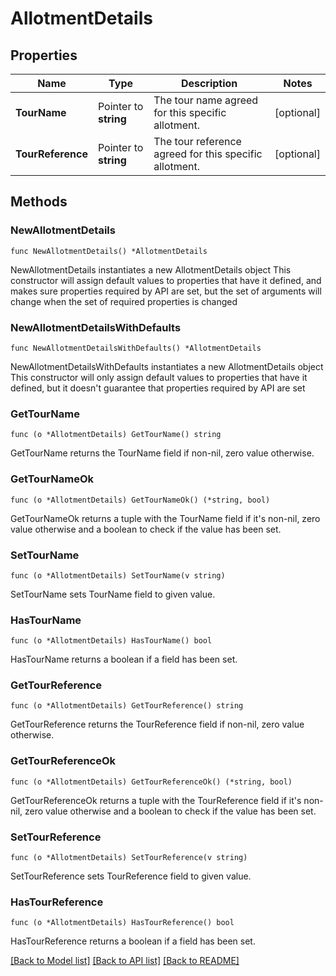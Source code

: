 # AllotmentDetails

## Properties

Name | Type | Description | Notes
------------ | ------------- | ------------- | -------------
**TourName** | Pointer to **string** | The tour name agreed for this specific allotment. | [optional] 
**TourReference** | Pointer to **string** | The tour reference agreed for this specific allotment. | [optional] 

## Methods

### NewAllotmentDetails

`func NewAllotmentDetails() *AllotmentDetails`

NewAllotmentDetails instantiates a new AllotmentDetails object
This constructor will assign default values to properties that have it defined,
and makes sure properties required by API are set, but the set of arguments
will change when the set of required properties is changed

### NewAllotmentDetailsWithDefaults

`func NewAllotmentDetailsWithDefaults() *AllotmentDetails`

NewAllotmentDetailsWithDefaults instantiates a new AllotmentDetails object
This constructor will only assign default values to properties that have it defined,
but it doesn't guarantee that properties required by API are set

### GetTourName

`func (o *AllotmentDetails) GetTourName() string`

GetTourName returns the TourName field if non-nil, zero value otherwise.

### GetTourNameOk

`func (o *AllotmentDetails) GetTourNameOk() (*string, bool)`

GetTourNameOk returns a tuple with the TourName field if it's non-nil, zero value otherwise
and a boolean to check if the value has been set.

### SetTourName

`func (o *AllotmentDetails) SetTourName(v string)`

SetTourName sets TourName field to given value.

### HasTourName

`func (o *AllotmentDetails) HasTourName() bool`

HasTourName returns a boolean if a field has been set.

### GetTourReference

`func (o *AllotmentDetails) GetTourReference() string`

GetTourReference returns the TourReference field if non-nil, zero value otherwise.

### GetTourReferenceOk

`func (o *AllotmentDetails) GetTourReferenceOk() (*string, bool)`

GetTourReferenceOk returns a tuple with the TourReference field if it's non-nil, zero value otherwise
and a boolean to check if the value has been set.

### SetTourReference

`func (o *AllotmentDetails) SetTourReference(v string)`

SetTourReference sets TourReference field to given value.

### HasTourReference

`func (o *AllotmentDetails) HasTourReference() bool`

HasTourReference returns a boolean if a field has been set.


[[Back to Model list]](../README.md#documentation-for-models) [[Back to API list]](../README.md#documentation-for-api-endpoints) [[Back to README]](../README.md)



